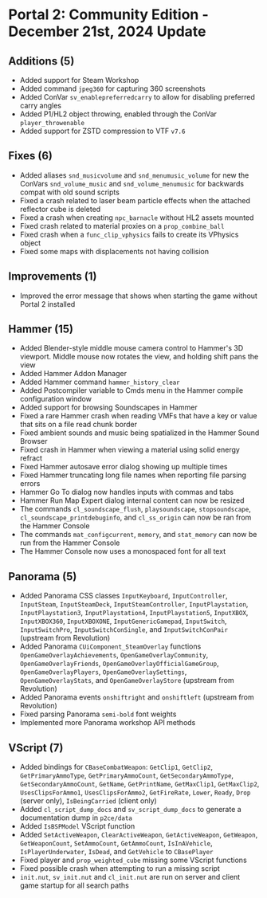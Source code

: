 # Portal 2: Community Edition - December 21st, 2024 Update

## Additions (5)
- Added support for Steam Workshop
- Added command `jpeg360` for capturing 360 screenshots
- Added ConVar `sv_enablepreferredcarry` to allow for disabling preferred carry angles
- Added P1/HL2 object throwing, enabled through the ConVar `player_throwenable`
- Added support for ZSTD compression to VTF `v7.6`

## Fixes (6)
- Added aliases `snd_musicvolume` and `snd_menumusic_volume` for new the ConVars `snd_volume_music` and `snd_volume_menumusic` for backwards compat with old sound scripts
- Fixed a crash related to laser beam particle effects when the attached reflector cube is deleted
- Fixed a crash when creating `npc_barnacle` without HL2 assets mounted
- Fixed crash related to material proxies on a `prop_combine_ball`
- Fixed crash when a `func_clip_vphysics` fails to create its VPhysics object
- Fixed some maps with displacements not having collision

## Improvements (1)
- Improved the error message that shows when starting the game without Portal 2 installed

## Hammer (15)
- Added Blender-style middle mouse camera control to Hammer's 3D viewport. Middle mouse now rotates the view, and holding shift pans the view
- Added Hammer Addon Manager
- Added Hammer command `hammer_history_clear`
- Added Postcompiler variable to Cmds menu in the Hammer compile configuration window
- Added support for browsing Soundscapes in Hammer
- Fixed a rare Hammer crash when reading VMFs that have a key or value that sits on a file read chunk border
- Fixed ambient sounds and music being spatialized in the Hammer Sound Browser
- Fixed crash in Hammer when viewing a material using solid energy refract
- Fixed Hammer autosave error dialog showing up multiple times
- Fixed Hammer truncating long file names when reporting file parsing errors
- Hammer Go To dialog now handles inputs with commas and tabs
- Hammer Run Map Expert dialog internal content can now be resized
- The commands `cl_soundscape_flush`, `playsoundscape`, `stopsoundscape`, `cl_soundscape_printdebuginfo`, and `cl_ss_origin` can now be ran from the Hammer Console
- The commands `mat_configcurrent`, `memory`, and `stat_memory` can now be run from the Hammer Console
- The Hammer Console now uses a monospaced font for all text

## Panorama (5)
- Added Panorama CSS classes `InputKeyboard`, `InputController`, `InputSteam`, `InputSteamDeck`, `InputSteamController`, `InputPlaystation`, `InputPlaystation3`, `InputPlaystation4`, `InputPlaystation5`, `InputXBOX`, `InputXBOX360`, `InputXBOXONE`, `InputGenericGamepad`, `InputSwitch`, `InputSwitchPro`, `InputSwitchConSingle`, and `InputSwitchConPair` (upstream from Revolution)
- Added Panorama `CUiComponent_SteamOverlay` functions `OpenGameOverlayAchievements`, `OpenGameOverlayCommunity`, `OpenGameOverlayFriends`, `OpenGameOverlayOfficialGameGroup`, `OpenGameOverlayPlayers`, `OpenGameOverlaySettings`, `OpenGameOverlayStats`, and `OpenGameOverlayStore` (upstream from Revolution)
- Added Panorama events `onshiftright` and `onshiftleft` (upstream from Revolution)
- Fixed parsing Panorama `semi-bold` font weights
- Implemented more Panorama workshop API methods

## VScript (7)
- Added bindings for `CBaseCombatWeapon`: `GetClip1`, `GetClip2`, `GetPrimaryAmmoType`, `GetPrimaryAmmoCount`, `GetSecondaryAmmoType`, `GetSecondaryAmmoCount`, `GetName`, `GetPrintName`, `GetMaxClip1`, `GetMaxClip2`, `UsesClipsForAmmo1`, `UsesClipsForAmmo2`, `GetFireRate`, `Lower`, `Ready`, `Drop` (server only), `IsBeingCarried` (client only)
- Added `cl_script_dump_docs` and `sv_script_dump_docs` to generate a documentation dump in `p2ce/data`
- Added `IsBSPModel` VScript function
- Added `SetActiveWeapon`, `ClearActiveWeapon`, `GetActiveWeapon`, `GetWeapon`, `GetWeaponCount`, `SetAmmoCount`, `GetAmmoCount`, `IsInAVehicle`, `IsPlayerUnderwater`, `IsDead`, and `GetVehicle` to `CBasePlayer`
- Fixed player and `prop_weighted_cube` missing some VScript functions
- Fixed possible crash when attempting to run a missing script
- `init.nut`, `sv_init.nut` and `cl_init.nut` are run on server and client game startup for all search paths
